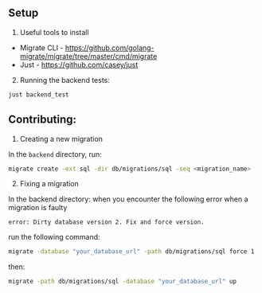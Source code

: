 ## Setup

1. Useful tools to install

- Migrate CLI - https://github.com/golang-migrate/migrate/tree/master/cmd/migrate
- Just - https://github.com/casey/just

2. Running the backend tests:

```bash
just backend_test
```

## Contributing:

1. Creating a new migration

In the `backend` directory, run:

```bash
migrate create -ext sql -dir db/migrations/sql -seq <migration_name>
```

2. Fixing a migration

In the backend directory: when you encounter the following error when a migration is faulty

```
error: Dirty database version 2. Fix and force version.
```

run the following command:

```bash
migrate -database "your_database_url" -path db/migrations/sql force 1
```

then:

```bash
migrate -path db/migrations/sql -database "your_database_url" up
```
